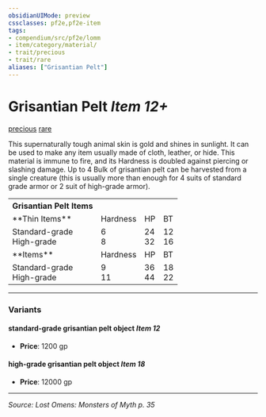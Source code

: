 ```yaml
---
obsidianUIMode: preview
cssclasses: pf2e,pf2e-item
tags:
- compendium/src/pf2e/lomm
- item/category/material/
- trait/precious
- trait/rare
aliases: ["Grisantian Pelt"]
---
```

# Grisantian Pelt *Item 12+*  
[precious](rules/traits/precious.md "Precious Item Trait")  [rare](rules/traits/rare.md "Rare Rarity Trait")  


This supernaturally tough animal skin is gold and shines in sunlight. It can be used to make any item usually made of cloth, leather, or hide. This material is immune to fire, and its Hardness is doubled against piercing or slashing damage. Up to 4 Bulk of grisantian pelt can be harvested from a single creature (this is usually more than enough for 4 suits of standard grade armor or 2 suit of high-grade armor).

<table>
<tr>
  <th>Grisantian Pelt Items</th>
  <th></th>
  <th></th>
  <th></th>
</tr>
<tr>
  <td>**Thin Items**</td>
  <td>Hardness</td>
  <td>HP</td>
  <td>BT</td>
</tr>
<tr>
  <td>Standard-grade<br />High-grade</td>
  <td>6<br />8</td>
  <td>24<br />32</td>
  <td>12<br />16</td>
</tr>
<tr>
  <td>**Items**</td>
  <td>Hardness</td>
  <td>HP</td>
  <td>BT</td>
</tr>
<tr>
  <td>Standard-grade<br />High-grade</td>
  <td>9<br />11</td>
  <td>36<br />44</td>
  <td>18<br />22</td>
</tr>
</table>


---

### Variants

#### standard-grade grisantian pelt object *Item 12*

- **Price**: 1200 gp

#### high-grade grisantian pelt object *Item 18*

- **Price**: 12000 gp

---
*Source: Lost Omens: Monsters of Myth p. 35*